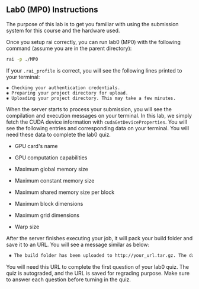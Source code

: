 ## Lab0 (MP0) Instructions

The purpose of this lab is to get you familiar with using the submission system for this course and the hardware used.

Once you setup rai correctly, you can run lab0 (MP0) with the following command (assume you are in the parent directory):
```bash
rai -p ./MP0
```

If your `.rai_profile` is correct, you will see the following lines printed to your terminal:

    ✱ Checking your authentication credentials.
    ✱ Preparing your project directory for upload.
    ✱ Uploading your project directory. This may take a few minutes.

When the server starts to process your submission, you will see the compilation and execution messages on your terminal. In this lab, we simply fetch the CUDA device information with `cudaGetDeviceProperties`. You will see the following entries and corresponding data on your terminal. You will need these data to complete the lab0 quiz.

* GPU card's name

* GPU computation capabilities

* Maximum global memory size

* Maximum constant memory size

* Maximum shared memory size per block

* Maximum block dimensions

* Maximum grid dimensions

* Warp size

After the server finishes executing your job, it will pack your build folder and save it to an URL. You will see a message similar as below:

```bash
 ✱ The build folder has been uploaded to http://your_url.tar.gz. The data will be present for only a short duration of time.
```

You will need this URL to complete the first question of your lab0 quiz. The quiz is autograded, and the URL is saved for regrading purpose. Make sure to answer each question before turning in the quiz.  

